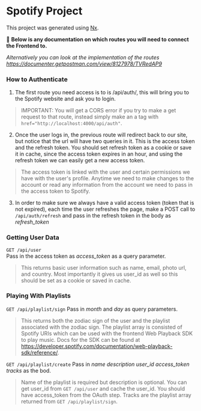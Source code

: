 # Spotify Project

This project was generated using [Nx](https://nx.dev).

🔎 **Below is any documentation on which routes you will need to connect the Frontend to.**

_Alternatively you can look at the implementation of the routes https://documenter.getpostman.com/view/8127978/TVRedAP9_

### How to Authenticate

1. The first route you need access is to is /api/auth/, this will bring you to the Spotify website and ask you to login.

> IMPORTANT: You will get a CORS error if you try to make a get request to that route, instead simply make an a tag with `href="http://localhost:4000/api/auth"`.

2. Once the user logs in, the previous route will redirect back to our site, but notice that the url will have two queries in it. This is the access token and the refresh token. You should set refresh token as a cookie or save it in cache, since the access token expires in an hour, and using the refresh token we can easily get a new access token.

> The access token is linked with the user and certain permissions we have with the user's profile. Anytime we need to make changes to the account or read any information from the account we need to pass in the access token to Spotify.

3. In order to make sure we always have a valid access token (token that is not expired), each time the user refreshes the page, make a POST call to `/api/auth/refresh` and pass in the refresh token in the body as _refresh_token_

### Getting User Data

`GET /api/user` <br>
Pass in the access token as _access_token_ as a query parameter.

> This returns basic user information such as name, email, photo url, and country. Most importantly it gives us user_id as well so this should be set as a cookie or saved in cache.

### Playing With Playlists

`GET /api/playlist/sign`
Pass in _month_ and _day_ as query parameters.

> This returns both the zodiac sign of the user and the playlist associated with the zodiac sign. The playlist array is consisted of Spotify URIs which can be used with the frontend Web Playback SDK to play music. Docs for the SDK can be found at https://developer.spotify.com/documentation/web-playback-sdk/reference/.

`GET /api/playlist/create`
Pass in _name_ _description_ _user_id_ _access_token_ _tracks_ as the bod.

> Name of the playlist is required but description is optional. You can get user_id from `GET /api/user` and cache the user_id. You should have access_token from the OAuth step. Tracks are the playlist array returned from `GET /api/playlist/sign`.
